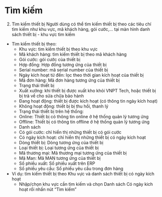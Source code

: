 # Tìm kiếm
2. Tìm kiếm thiết bị
    Người dùng có thể tìm kiếm thiết bị theo các tiêu chí tìm kiếm như khu vực, mã khách hàng, gói cước,… tại màn hình danh sách thiết bị - khu vực tìm kiếm
-   Tìm kiếm thiết bị theo:
     - Khu vực: tìm kiếm thiết bị theo khu vực
     - Mã khách hàng: tìm kiếm thiết bị theo mã khách hàng
     - Gói cước: gói cước của thiết bị
     - Hợp đồng: Hợp đồng tương ứng của thiết bị
     - Serial number: mã serial number của thiết bị
     - Ngày kích hoạt từ đến: lọc theo thời gian kích hoạt của thiết bị
     - Mã đơn hàng: Mã đơn hàng tương ứng của thiết bị
     - Trạng thái thiết bị
     -	Xuất xưởng: khi thiết bị được xuất kho khỏi VNPT Tech, hoặc thiết bị bị trả về cho sửa chữa bảo hành
     -	Đang hoạt động: thiết bị được kích hoạt (có thông tin ngày kích hoạt)
     -	Không hoạt động: thiết bị bị thu hồi, thanh lý
     - Trạng thái thiết bị trên hệ thống:
     -	Online: Thiết bị có thông tin online ở hệ thống quản lý tương ứng
     -	Offline: Thiết bị có thông tin offline ở hệ thống quản lý tương ứng
     - Danh sách
     -	Có gói cước: chỉ hiển thị những thiết bị có gói cước
     -	Có ngày kích hoạt: chỉ hiển thị những thiết bị có ngày kích hoạt
     - Dòng thiết bị: Dòng tương ứng của thiết bị
     - Loại thiết bị: Loại tương ứng của thiết bị
     - Mã thương mại: Mã thương mại tương ứng của thiết bị
     - Mã Man: Mã MAN tương ứng của thiết bị
     - Số phiếu xuất: Số phiếu xuất trên ERP
     - Số phiếu yêu cầu: Số phiếu yêu cầu trong đơn hàng
- Ví dụ: tìm kiếm thiết bị theo Khu vực và danh sách thiết bị có ngày kích hoạt
     - Nhập/chọn khu vực cần tìm kiếm và chọn Danh sách Có ngày kich hoạt rồi nhấn nút “Tìm kiếm”
